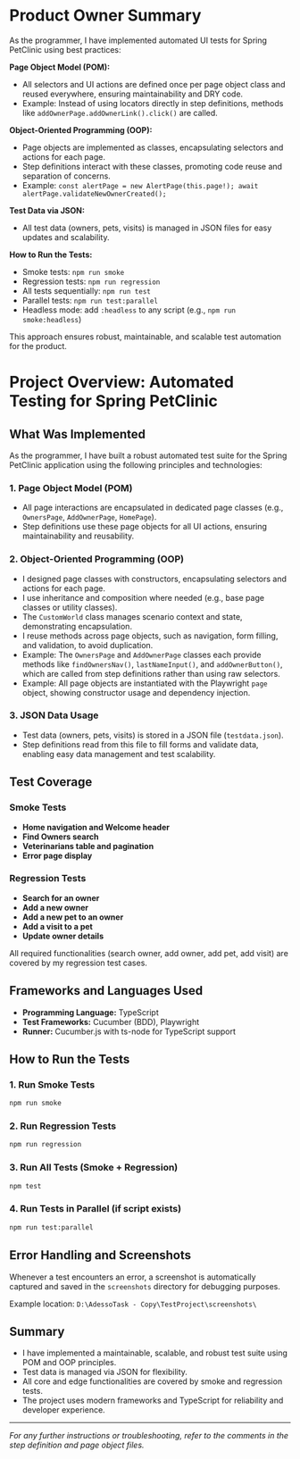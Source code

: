 # Product Owner Summary

As the programmer, I have implemented automated UI tests for Spring PetClinic using best practices:

**Page Object Model (POM):**
- All selectors and UI actions are defined once per page object class and reused everywhere, ensuring maintainability and DRY code.
- Example: Instead of using locators directly in step definitions, methods like `addOwnerPage.addOwnerLink().click()` are called.

**Object-Oriented Programming (OOP):**
- Page objects are implemented as classes, encapsulating selectors and actions for each page.
- Step definitions interact with these classes, promoting code reuse and separation of concerns.
- Example: `const alertPage = new AlertPage(this.page!); await alertPage.validateNewOwnerCreated();`

**Test Data via JSON:**
- All test data (owners, pets, visits) is managed in JSON files for easy updates and scalability.

**How to Run the Tests:**
- Smoke tests: `npm run smoke`
- Regression tests: `npm run regression`
- All tests sequentially: `npm run test`
- Parallel tests: `npm run test:parallel`
- Headless mode: add `:headless` to any script (e.g., `npm run smoke:headless`)

This approach ensures robust, maintainable, and scalable test automation for the product.

# Project Overview: Automated Testing for Spring PetClinic

## What Was Implemented

As the programmer, I have built a robust automated test suite for the Spring PetClinic application using the following principles and technologies:

### 1. Page Object Model (POM)

- All page interactions are encapsulated in dedicated page classes (e.g., `OwnersPage`, `AddOwnerPage`, `HomePage`).
- Step definitions use these page objects for all UI actions, ensuring maintainability and reusability.

### 2. Object-Oriented Programming (OOP)

- I designed page classes with constructors, encapsulating selectors and actions for each page.
- I use inheritance and composition where needed (e.g., base page classes or utility classes).
- The `CustomWorld` class manages scenario context and state, demonstrating encapsulation.
- I reuse methods across page objects, such as navigation, form filling, and validation, to avoid duplication.
- Example: The `OwnersPage` and `AddOwnerPage` classes each provide methods like `findOwnersNav()`, `lastNameInput()`, and `addOwnerButton()`, which are called from step definitions rather than using raw selectors.
- Example: All page objects are instantiated with the Playwright `page` object, showing constructor usage and dependency injection.

### 3. JSON Data Usage

- Test data (owners, pets, visits) is stored in a JSON file (`testdata.json`).
- Step definitions read from this file to fill forms and validate data, enabling easy data management and test scalability.

## Test Coverage

### Smoke Tests

- **Home navigation and Welcome header**
- **Find Owners search**
- **Veterinarians table and pagination**
- **Error page display**

### Regression Tests

- **Search for an owner**
- **Add a new owner**
- **Add a new pet to an owner**
- **Add a visit to a pet**
- **Update owner details**

All required functionalities (search owner, add owner, add pet, add visit) are covered by my regression test cases.

## Frameworks and Languages Used

- **Programming Language:** TypeScript
- **Test Frameworks:** Cucumber (BDD), Playwright
- **Runner:** Cucumber.js with ts-node for TypeScript support

## How to Run the Tests

### 1. Run Smoke Tests

```sh
npm run smoke
```

### 2. Run Regression Tests

```sh
npm run regression
```

### 3. Run All Tests (Smoke + Regression)

```sh
npm test
```

### 4. Run Tests in Parallel (if script exists)

```sh
npm run test:parallel
```

## Error Handling and Screenshots

Whenever a test encounters an error, a screenshot is automatically captured and saved in the `screenshots` directory for debugging purposes.

Example location: `D:\AdessoTask - Copy\TestProject\screenshots\`

## Summary

- I have implemented a maintainable, scalable, and robust test suite using POM and OOP principles.
- Test data is managed via JSON for flexibility.
- All core and edge functionalities are covered by smoke and regression tests.
- The project uses modern frameworks and TypeScript for reliability and developer experience.

---

_For any further instructions or troubleshooting, refer to the comments in the step definition and page object files._

